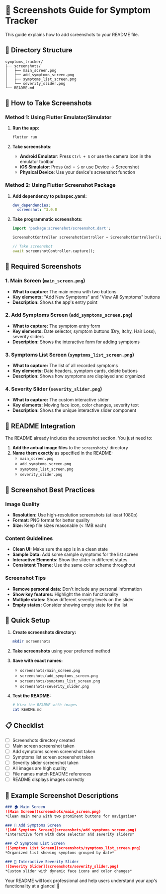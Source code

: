 # 📸 Screenshots Guide for Symptom Tracker

This guide explains how to add screenshots to your README file.

## 📁 Directory Structure

```
symptoms_tracker/
├── screenshots/
│   ├── main_screen.png
│   ├── add_symptoms_screen.png
│   ├── symptoms_list_screen.png
│   └── severity_slider.png
└── README.md
```

## 📱 How to Take Screenshots

### Method 1: Using Flutter Emulator/Simulator

1. **Run the app:**
   ```bash
   flutter run
   ```

2. **Take screenshots:**
   - **Android Emulator**: Press `Ctrl + S` or use the camera icon in the emulator toolbar
   - **iOS Simulator**: Press `Cmd + S` or use Device → Screenshot
   - **Physical Device**: Use your device's screenshot function

### Method 2: Using Flutter Screenshot Package

1. **Add dependency to pubspec.yaml:**
   ```yaml
   dev_dependencies:
     screenshot: ^3.0.0
   ```

2. **Take programmatic screenshots:**
   ```dart
   import 'package:screenshot/screenshot.dart';
   
   ScreenshotController screenshotController = ScreenshotController();
   
   // Take screenshot
   await screenshotController.capture();
   ```

## 🎯 Required Screenshots

### 1. Main Screen (`main_screen.png`)
- **What to capture:** The main menu with two buttons
- **Key elements:** "Add New Symptoms" and "View All Symptoms" buttons
- **Description:** Shows the app's entry point

### 2. Add Symptoms Screen (`add_symptoms_screen.png`)
- **What to capture:** The symptom entry form
- **Key elements:** Date selector, symptom buttons (Dry, Itchy, Hair Loss), severity sliders
- **Description:** Shows the interactive form for adding symptoms

### 3. Symptoms List Screen (`symptoms_list_screen.png`)
- **What to capture:** The list of all recorded symptoms
- **Key elements:** Date headers, symptom cards, delete buttons
- **Description:** Shows how symptoms are displayed and organized

### 4. Severity Slider (`severity_slider.png`)
- **What to capture:** The custom interactive slider
- **Key elements:** Moving face icon, color changes, severity text
- **Description:** Shows the unique interactive slider component

## 📝 README Integration

The README already includes the screenshot section. You just need to:

1. **Add the actual image files** to the `screenshots/` directory
2. **Name them exactly** as specified in the README:
   - `main_screen.png`
   - `add_symptoms_screen.png`
   - `symptoms_list_screen.png`
   - `severity_slider.png`

## 🎨 Screenshot Best Practices

### Image Quality
- **Resolution:** Use high-resolution screenshots (at least 1080p)
- **Format:** PNG format for better quality
- **Size:** Keep file sizes reasonable (< 1MB each)

### Content Guidelines
- **Clean UI:** Make sure the app is in a clean state
- **Sample Data:** Add some sample symptoms for the list screen
- **Interactive Elements:** Show the slider in different states
- **Consistent Theme:** Use the same color scheme throughout

### Screenshot Tips
- **Remove personal data:** Don't include any personal information
- **Show key features:** Highlight the main functionality
- **Multiple states:** Show different severity levels on the slider
- **Empty states:** Consider showing empty state for the list

## 🚀 Quick Setup

1. **Create screenshots directory:**
   ```bash
   mkdir screenshots
   ```

2. **Take screenshots** using your preferred method

3. **Save with exact names:**
   - `screenshots/main_screen.png`
   - `screenshots/add_symptoms_screen.png`
   - `screenshots/symptoms_list_screen.png`
   - `screenshots/severity_slider.png`

4. **Test the README:**
   ```bash
   # View the README with images
   cat README.md
   ```

## 📋 Checklist

- [ ] Screenshots directory created
- [ ] Main screen screenshot taken
- [ ] Add symptoms screen screenshot taken
- [ ] Symptoms list screen screenshot taken
- [ ] Severity slider screenshot taken
- [ ] All images are high quality
- [ ] File names match README references
- [ ] README displays images correctly

## 🎯 Example Screenshot Descriptions

```markdown
### 🏠 Main Screen
![Main Screen](screenshots/main_screen.png)
*Clean main menu with two prominent buttons for navigation*

### 🎯 Add Symptoms Screen  
![Add Symptoms Screen](screenshots/add_symptoms_screen.png)
*Interactive form with date selector and severity sliders*

### 📋 Symptoms List Screen
![Symptoms List Screen](screenshots/symptoms_list_screen.png)
*Organized list showing symptoms grouped by date*

### 🎨 Interactive Severity Slider
![Severity Slider](screenshots/severity_slider.png)
*Custom slider with dynamic face icons and color changes*
```

Your README will look professional and help users understand your app's functionality at a glance! 🎉
